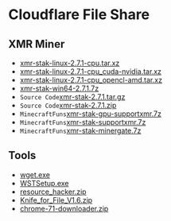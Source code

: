 # Cloudflare File Share
## XMR Miner
* [xmr-stak-linux-2.7.1-cpu.tar.xz](/xmr-stak-linux-2.7.1-cpu.tar.xz)
* [xmr-stak-linux-2.7.1-cpu_cuda-nvidia.tar.xz](/xmr-stak-linux-2.7.1-cpu_cuda-nvidia.tar.xz)
* [xmr-stak-linux-2.7.1-cpu_opencl-amd.tar.xz](/xmr-stak-linux-2.7.1-cpu_opencl-amd.tar.xz)
* [xmr-stak-win64-2.7.1.7z](/xmr-stak-win64-2.7.1.7z) 
* `Source Code`[xmr-stak-2.7.1.tar.gz](/xmr-stak-2.7.1.tar.gz)
* `Source Code`[xmr-stak-2.7.1.zip](/xmr-stak-2.7.1.zip)
* `MinecraftFuns`[xmr-stak-gpu-supportxmr.7z](/xmr-stak-gpu-supportxmr.7z)
* `MinecraftFuns`[xmr-stak-supportxmr.7z](/xmr-stak-supportxmr.7z)
* `MinecraftFuns`[xmr-stak-minergate.7z](/xmr-stak-minergate.7z)

## Tools
* [wget.exe](/wget.exe)
* [WSTSetup.exe](/WSTSetup.exe)
* [resource_hacker.zip](/resource_hacker.zip)
* [Knife_for_File_V1.6.zip](/Knife_for_File_V1.6.zip)
* [chrome-71-downloader.zip](/chrome-71-downloader.zip)
